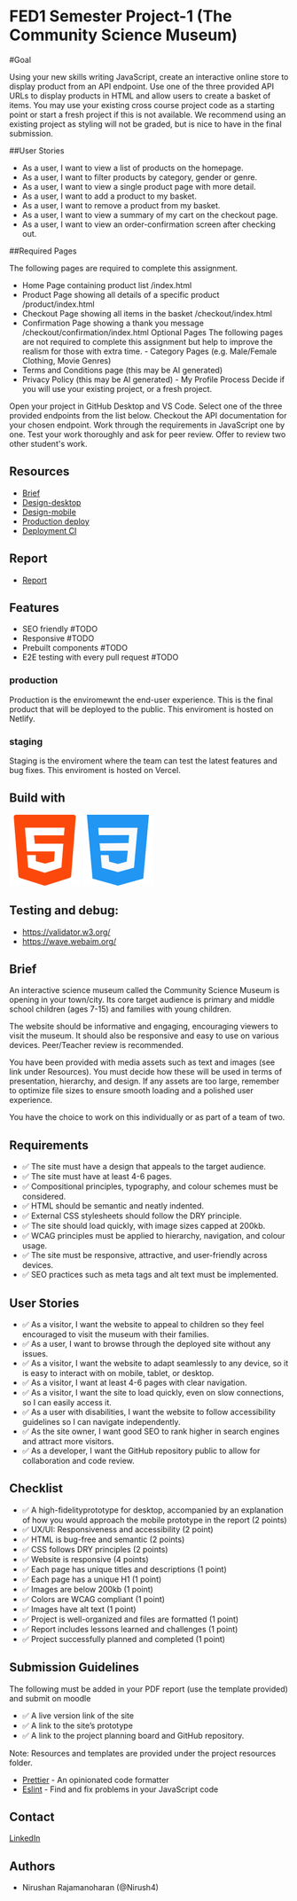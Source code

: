 # FED1 Semester Project-1 (The Community Science Museum)

#Goal

Using your new skills writing JavaScript, create an interactive online store to display product from an API endpoint. Use one of the three provided API URLs to display products in HTML and allow users to create a basket of items. You may use your existing cross course project code as a starting point or start a fresh project if this is not available. We recommend using an existing project as styling will not be graded, but is nice to have in the final submission.

##User Stories

- As a user, I want to view a list of products on the homepage.
- As a user, I want to filter products by category, gender or genre.
- As a user, I want to view a single product page with more detail.
- As a user, I want to add a product to my basket.
- As a user, I want to remove a product from my basket.
- As a user, I want to view a summary of my cart on the checkout page.
- As a user, I want to view an order-confirmation screen after checking out.

##Required Pages

The following pages are required to complete this assignment.
- Home Page containing product list /index.html
- Product Page showing all details of a specific product /product/index.html
- Checkout Page showing all items in the basket /checkout/index.html
- Confirmation Page showing a thank you message /checkout/confirmation/index.html Optional Pages The following pages are not required to complete this assignment but help to improve the realism for those with extra time. - Category Pages (e.g. Male/Female Clothing, Movie Genres)
- Terms and Conditions page (this may be AI generated)
- Privacy Policy (this may be AI generated) - My Profile Process
Decide if you will use your existing project, or a fresh project.

Open your project in GitHub Desktop and VS Code.
Select one of the three provided endpoints from the list below.
Checkout the API documentation for your chosen endpoint.
Work through the requirements in JavaScript one by one.
Test your work thoroughly and ask for peer review.
Offer to review two other student's work.


## Resources

- [Brief](https://lms.noroff.no/pluginfile.php/339034/mod_resource/content/5/HTML__CSS_CA.pdf)
- [Design-desktop](https://www.figma.com/proto/5cbdGCgNqnogjUstZbU3ng/Community-Science-Museum-Superman?page-id=0%3A1&node-id=1-3&node-type=canvas&viewport=164%2C57%2C0.06&t=f9NRTR0t2drpXXrw-1&scaling=min-zoom&content-scaling=fixed)
- [Design-mobile](https://www.figma.com/proto/5cbdGCgNqnogjUstZbU3ng/Community-Science-Museum-Superman?page-id=447%3A6866&node-id=447-6901&node-type=canvas&viewport=-311%2C1368%2C0.31&t=IvxFJwo4SmocGHjb-1&scaling=scale-down&content-scaling=fixed)
- [Production deploy](https://rainydays-webshop-no.netlify.app/)
- [Deployment CI](https://app.netlify.com/sites/rainydays-webshop-no/overview)


## Report

- [Report](https://docs.google.com/document/d/17TJjRxLILkgv8cztgKqTxpbnHoFzGau5cbmkD82aHME/edit?usp=sharing)
 
## Features

- SEO friendly #TODO
- Responsive #TODO
- Prebuilt components #TODO
- E2E testing with every pull request #TODO


### production

Production is the enviromewnt the end-user experience. This is the final product that will be deployed to the public. This enviroment is hosted on Netlify.

### staging

Staging is the enviroment where the team can test the latest features and bug fixes. This enviroment is hosted on Vercel.

## Build with

![HTML](/images/Readme/html.png) ![CSS](/images/Readme/css.png)

## Testing and debug:

* https://validator.w3.org/
* https://wave.webaim.org/


## Brief

An interactive science museum called the Community Science Museum is opening in your town/city. Its core target audience is primary and middle school children (ages 7-15) and families with young children.

The website should be informative and engaging, encouraging viewers to visit the museum. It should also be responsive and easy to use on various devices. Peer/Teacher review is recommended.

You have been provided with media assets such as text and images (see link under Resources). You must decide how these will be used in terms of presentation, hierarchy, and design. If any assets are too large, remember to optimize file sizes to ensure smooth loading and a polished user experience.

You have the choice to work on this individually or as part of a team of two.

## Requirements

- ✅ The site must have a design that appeals to the target audience.
- ✅ The site must have at least 4-6 pages.
- ✅ Compositional principles, typography, and colour schemes must be considered.
- ✅ HTML should be semantic and neatly indented.
- ✅ External CSS stylesheets should follow the DRY principle.
- ✅ The site should load quickly, with image sizes capped at 200kb.
- ✅ WCAG principles must be applied to hierarchy, navigation, and colour usage.
- ✅ The site must be responsive, attractive, and user-friendly across devices.
- ✅ SEO practices such as meta tags and alt text must be implemented.

## User Stories

- ✅ As a visitor, I want the website to appeal to children so they feel encouraged to visit the museum with their families.
- ✅ As a user, I want to browse through the deployed site without any issues.
- ✅ As a visitor, I want the website to adapt seamlessly to any device, so it is easy to interact with on mobile, tablet, or desktop.
- ✅ As a visitor, I want at least 4-6 pages with clear navigation.
- ✅ As a visitor, I want the site to load quickly, even on slow connections, so I can easily access it.
- ✅ As a user with disabilities, I want the website to follow accessibility guidelines so I can navigate independently.
- ✅ As the site owner, I want good SEO to rank higher in search engines and attract more visitors.
- ✅ As a developer, I want the GitHub repository public to allow for collaboration and code review.

## Checklist

- ✅ A high-fidelityprototype for desktop, accompanied by an explanation of how you would approach the mobile prototype in the report (2 points)
- ✅ UX/UI: Responsiveness and accessibility (2 point)
- ✅ HTML is bug-free and semantic (2 points)
- ✅ CSS follows DRY principles (2 points)
- ✅ Website is responsive (4 points)
- ✅ Each page has unique titles and descriptions (1 point)
- ✅ Each page has a unique H1 (1 point)
- ✅ Images are below 200kb (1 point)
- ✅ Colors are WCAG compliant (1 point)
- ✅ Images have alt text (1 point)
- ✅ Project is well-organized and files are formatted (1 point)
- ✅ Report includes lessons learned and challenges (1 point)
- ✅ Project successfully planned and completed (1 point)
  
## Submission Guidelines

The following must be added in your PDF report (use the template provided) and submit on moodle

- ✅ A live version link of the site
- ✅ A link to the site’s prototype
- ✅ A link to the project planning board and GitHub repository.

Note: Resources and templates are provided under the project resources folder.

- [Prettier](https://prettier.io/) - An opinionated code formatter
- [Eslint](https://eslint.org/) - Find and fix problems in your JavaScript code


## Contact

[LinkedIn](https://www.linkedin.com/in/nirushan-rajamanoharan-056765209/)

## Authors

- Nirushan Rajamanoharan (@Nirush4)

